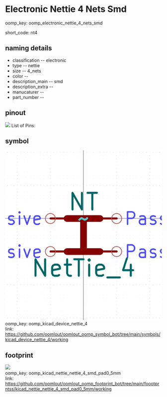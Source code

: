 # Electronic Nettie 4 Nets Smd
oomp_key: oomp_electronic_nettie_4_nets_smd  

short_code: nt4
## naming details
* classification -- electronic
* type -- nettie
* size -- 4_nets
* color -- 
* description_main -- smd
* description_extra -- 
* manucaturer -- 
* part_number -- 
## pinout
![](working_pinout_600.png)
List of Pins:

## symbol

![](symbol/0/working/working_600.png)  
oomp_key: oomp_kicad_device_nettie_4  
link: https://github.com/oomlout/oomlout_oomp_symbol_bot/tree/main/symbols/kicad_device_nettie_4/working  


## footprint

![](footprint/0/working/working_600.png)  
oomp_key: oomp_kicad_nettie_nettie_4_smd_pad0_5mm  
link: https://github.com/oomlout/oomlout_oomp_footprint_bot/tree/main/foootprntss/kicad_nettie_nettie_4_smd_pad0_5mm/working  

